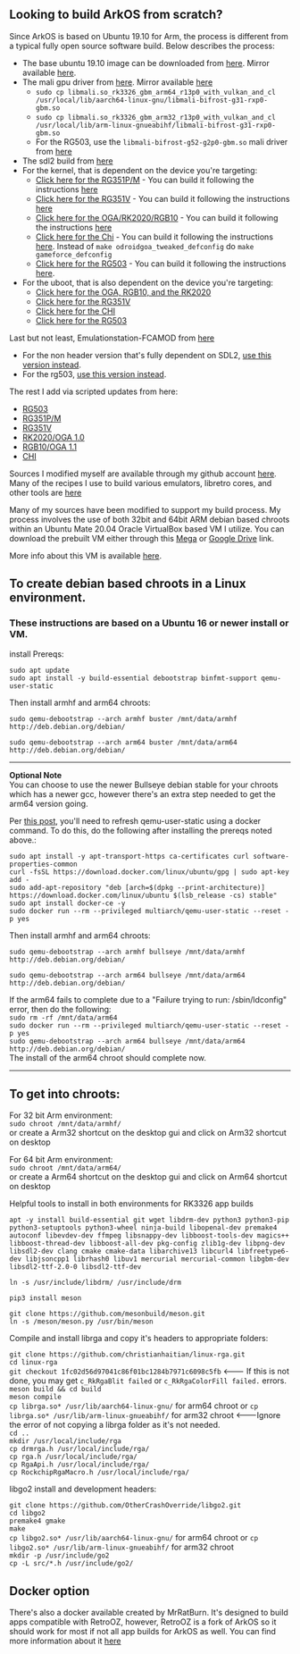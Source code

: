 ## Looking to build ArkOS from scratch?

Since ArkOS is based on Ubuntu 19.10 for Arm, the process is different from a typical fully open source software build.  Below describes the process:

* The base ubuntu 19.10 image can be downloaded from [here](https://wiki.odroid.com/odroid_go_advance/os_image/ubuntu_es#v11).  Mirror available [here](https://mega.nz/file/2c5xnAjT#bXgmSEjGsD982yqafodIrjW1mPtDw2hkLaf-7xuSSWQ).
* The mali gpu driver from [here](https://dn.odroid.com/RK3326/ODROID-GO-Advance/rk3326_r13p0_gbm_with_vulkan_and_cl.zip).  Mirror available [here](https://mega.nz/file/aEZGjBSZ#Ip5BZQZs98GDWloqeyrzMgGVN9CFyXrCUKuBmCwSMlg)
  * `sudo cp libmali.so_rk3326_gbm_arm64_r13p0_with_vulkan_and_cl  /usr/local/lib/aarch64-linux-gnu/libmali-bifrost-g31-rxp0-gbm.so`
  * `sudo cp libmali.so_rk3326_gbm_arm32_r13p0_with_vulkan_and_cl  /usr/local/lib/arm-linux-gnueabihf/libmali-bifrost-g31-rxp0-gbm.so`
  * For the RG503, use the `libmali-bifrost-g52-g2p0-gbm.so` mali driver from [here](https://github.com/christianhaitian/rk3566_libmali/tree/main/lib)
* The sdl2 build from [here](https://github.com/christianhaitian/rk3326_core_builds/blob/rk3326/scripts/sdl2.sh)
* For the kernel, that is dependent on the device you're targeting:
  * [Click here for the RG351P/M](https://github.com/lualiliu/RG351P-linux) - You can build it following the instructions [here](https://github.com/christianhaitian/linux/blob/rg351/README)
  * [Click here for the RG351V](https://github.com/christianhaitian/linux/tree/rg351) - You can build it following the instructions [here](https://github.com/christianhaitian/linux/blob/rg351/README)
  * [Click here for the OGA/RK2020/RGB10](https://github.com/christianhaitian/linux/tree/odroidgoA-4.4.y) - You can build it following the instructions [here](https://github.com/christianhaitian/linux/blob/odroidgoA-4.4.y/README)
  * [Click here for the Chi](https://github.com/christianhaitian/GameForce-Chi.git) - You can build it following the instructions [here](https://github.com/christianhaitian/linux/blob/odroidgoA-4.4.y/README).  Instead of `make odroidgoa_tweaked_defconfig` do `make gameforce_defconfig`
  * [Click here for the RG503](https://github.com/christianhaitian/RG503_kernel.git) - You can build it following the instructions [here](https://github.com/christianhaitian/RG503_kernel/blob/main/README.md).
* For the uboot, that is also dependent on the device you're targeting:
  * [Click here for the OGA, RGB10, and the RK2020](https://github.com/hardkernel/u-boot/tree/odroidgoA-v2017.09)
  * [Click here for the RG351V](https://github.com/christianhaitian/RG351-u-boot/tree/odroidgoA-v2017.09)
  * [Click here for the CHI](https://github.com/christianhaitian/chi-u-boot)
  * [Click here for the RG503](https://github.com/christianhaitian/RG503_uboot)

Last but not least, Emulationstation-FCAMOD from [here](https://github.com/christianhaitian/EmulationStation-fcamod)
* For the non header version that's fully dependent on SDL2, [use this version instead](https://github.com/christianhaitian/EmulationStation-fcamod/tree/351v).
* For the rg503, [use this version instead](https://github.com/christianhaitian/EmulationStation-fcamod/tree/503noTTS).

The rest I add via scripted updates from here:
* [RG503](https://github.com/christianhaitian/arkos/blob/main/Update-RG503.sh)
* [RG351P/M](https://github.com/christianhaitian/arkos/blob/main/Update-RG351P.sh)
* [RG351V](https://github.com/christianhaitian/arkos/blob/main/Update-RG351V.sh)
* [RK2020/OGA 1.0](https://github.com/christianhaitian/arkos/blob/main/Update-RK2020.sh)
* [RGB10/OGA 1.1](https://github.com/christianhaitian/arkos/blob/main/Update-RGB10.sh)
* [CHI](https://github.com/christianhaitian/arkos/blob/main/Update-CHI.sh)

Sources I modified myself are available through my github account [here](https://github.com/christianhaitian). \
Many of the recipes I use to build various emulators, libretro cores, and other tools are [here](https://github.com/christianhaitian/rk3326_core_builds)

Many of my sources have been modified to support my build process.  My process involves the use of both 32bit and 64bit ARM debian based chroots within an Ubuntu Mate 20.04 Oracle VirtualBox based VM I utilize.  You can download the prebuilt VM either through this [Mega](https://mega.nz/file/3dIkHTRZ#s2DOkT8nrCRCaXVyng3KQdrixolgxarqplitLt8Ta8c) or [Google Drive](https://drive.google.com/file/d/1_6SLtNurqeUafKrbBM2Ba0fTWyZkGAGi/view?usp=sharing) link.

More info about this VM is available [here](https://forum.odroid.com/viewtopic.php?p=306185#p306185).

## To create debian based chroots in a Linux environment.
### These instructions are based on a Ubuntu 16 or newer install or VM.

install Prereqs:

`sudo apt update` \
`sudo apt install -y build-essential debootstrap binfmt-support qemu-user-static`

Then install armhf and arm64 chroots:

`sudo qemu-debootstrap --arch armhf buster /mnt/data/armhf http://deb.debian.org/debian/`

`sudo qemu-debootstrap --arch arm64 buster /mnt/data/arm64 http://deb.debian.org/debian/`


***
**Optional Note** \
You can choose to use the newer Bullseye debian stable for your chroots which has a newer gcc, however there's an extra step needed to get the arm64 version going.

Per [this post](https://forum.armbian.com/topic/16740-debootstrap-base-system-second-stage-failed/?do=findComment&comment=130687), you'll need to refresh qemu-user-static using a docker command.  To do this, do the following after installing the prereqs noted above.:

`sudo apt install -y apt-transport-https ca-certificates curl software-properties-common` \
`curl -fsSL https://download.docker.com/linux/ubuntu/gpg | sudo apt-key add -` \
`sudo add-apt-repository "deb [arch=$(dpkg --print-architecture)] https://download.docker.com/linux/ubuntu $(lsb_release -cs) stable"` \
`sudo apt install docker-ce -y` \
`sudo docker run --rm --privileged multiarch/qemu-user-static --reset -p yes`

Then install armhf and arm64 chroots:

`sudo qemu-debootstrap --arch armhf bullseye /mnt/data/armhf http://deb.debian.org/debian/`

`sudo qemu-debootstrap --arch arm64 bullseye /mnt/data/arm64 http://deb.debian.org/debian/`

If the arm64 fails to complete due to a "Failure trying to run:  /sbin/ldconfig" error, then do the following: \
`sudo rm -rf /mnt/data/arm64` \
`sudo docker run --rm --privileged multiarch/qemu-user-static --reset -p yes` \
`sudo qemu-debootstrap --arch arm64 bullseye /mnt/data/arm64 http://deb.debian.org/debian/` \
The install of the arm64 chroot should complete now.

***

## To get into chroots:

For 32 bit Arm environment: \
`sudo chroot /mnt/data/armhf/` \
or create a Arm32 shortcut on the desktop gui and click on Arm32 shortcut on desktop

For 64 bit Arm environment: \
`sudo chroot /mnt/data/arm64/` \
or create a Arm64 shortcut on the desktop gui and click on Arm64 shortcut on desktop

Helpful tools to install in both environments for RK3326 app builds

`apt -y install build-essential git wget libdrm-dev python3 python3-pip python3-setuptools python3-wheel ninja-build libopenal-dev premake4 autoconf libevdev-dev ffmpeg libsnappy-dev libboost-tools-dev magics++ libboost-thread-dev libboost-all-dev pkg-config zlib1g-dev libpng-dev libsdl2-dev clang cmake cmake-data libarchive13 libcurl4 libfreetype6-dev libjsoncpp1 librhash0 libuv1 mercurial mercurial-common libgbm-dev libsdl2-ttf-2.0-0 libsdl2-ttf-dev`

`ln -s /usr/include/libdrm/ /usr/include/drm`

`pip3 install meson`

`git clone https://github.com/mesonbuild/meson.git` \
`ln -s /meson/meson.py /usr/bin/meson`

Compile and install librga and copy it's headers to appropriate folders:

`git clone https://github.com/christianhaitian/linux-rga.git` \
`cd linux-rga` \
`git checkout 1fc02d56d97041c86f01bc1284b7971c6098c5fb` <--- If this is not done, you may get `c_RkRgaBlit failed` or `c_RkRgaColorFill failed.` errors. \
`meson build && cd build` \
`meson compile` \
`cp librga.so* /usr/lib/aarch64-linux-gnu/` for arm64 chroot or `cp librga.so* /usr/lib/arm-linux-gnueabihf/` for arm32 chroot <---Ignore the error of not copying a librga folder as it's not needed. \
`cd ..` \
`mkdir /usr/local/include/rga` \
`cp drmrga.h /usr/local/include/rga/` \
`cp rga.h /usr/local/include/rga/` \
`cp RgaApi.h /usr/local/include/rga/` \
`cp RockchipRgaMacro.h /usr/local/include/rga/`

libgo2 install and development headers:

`git clone https://github.com/OtherCrashOverride/libgo2.git` \
`cd libgo2` \
`premake4 gmake` \
`make` \
`cp libgo2.so* /usr/lib/aarch64-linux-gnu/` for arm64 chroot or `cp libgo2.so* /usr/lib/arm-linux-gnueabihf/` for arm32 chroot \
`mkdir -p /usr/include/go2` \
`cp -L src/*.h /usr/include/go2/`

## Docker option
There's also a docker available created by MrRatBurn.  It's designed to build apps compatible with RetroOZ, however, RetroOZ is a fork of ArkOS so it should work for most if not all app builds for ArkOS as well.  You can find more information about it [here](https://github.com/rangeli/retrooz_dev_docker)